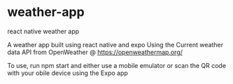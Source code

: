 # weather-app
react native weather app

A weather app built using react native and expo
Using the Current weather data API from OpenWeather @ https://openweathermap.org/

To use, run npm start and either use a mobile emulator or scan the QR code with your obile device using the Expo app

